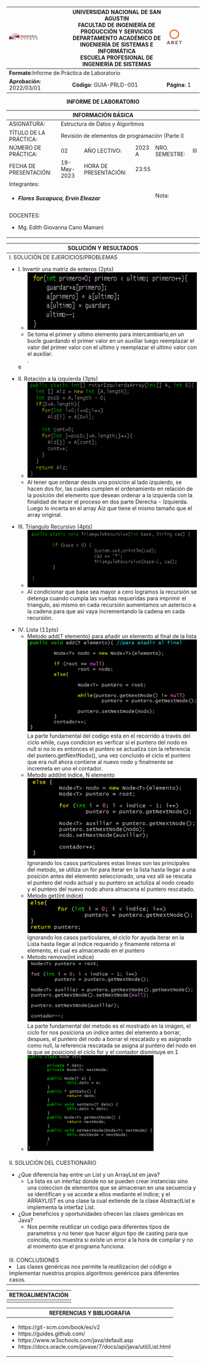 <div align="center">
<table>
    <theader>
        <tr>
            <td><img src="https://github.com/rescobedoq/pw2/blob/main/epis.png?raw=true" alt="EPIS" style="width:50%; height:auto"/></td>
            <th>
                <span style="font-weight:bold;">UNIVERSIDAD NACIONAL DE SAN AGUSTIN</span><br />
                <span style="font-weight:bold;">FACULTAD DE INGENIERÍA DE PRODUCCIÓN Y SERVICIOS</span><br />
                <span style="font-weight:bold;">DEPARTAMENTO ACADÉMICO DE INGENIERÍA DE SISTEMAS E INFORMÁTICA</span><br />
                <span style="font-weight:bold;">ESCUELA PROFESIONAL DE INGENIERÍA DE SISTEMAS</span>
            </th>
            <td><img src="https://github.com/rescobedoq/pw2/blob/main/abet.png?raw=true" alt="ABET" style="width:50%; height:auto"/></td>
        </tr>
    </theader>
    <tbody>
        <tr><td colspan="3"><span style="font-weight:bold;">Formato</span>:Informe de Práctica de Laboratorio</td></tr>
        <tr><td><span style="font-weight:bold;">Aprobación</span>:  2022/03/01</td><td><span style="font-weight:bold;">Código</span>: GUIA-PRLD-001</td><td><span style="font-weight:bold;">Página</span>: 1</td></tr>
    </tbody>
</table>
</div>

<div align="center">
<span style="font-weight:bold;">INFORME DE LABORATORIO</span><br />
</div>


<table>
<theader>
<tr><th colspan="6">INFORMACIÓN BÁSICA</th></tr>
</theader>
<tbody>
<tr><td>ASIGNATURA:</td><td colspan="5">Estructura de Datos y Algoritmos</td></tr>
<tr><td>TÍTULO DE LA PRÁCTICA:</td><td colspan="5">Revisión de elementos de programación (Parte I)</td></tr>
<tr>
<td>NÚMERO DE PRÁCTICA:</td><td>02</td><td>AÑO LECTIVO:</td><td>2023 A</td><td>NRO. SEMESTRE:</td><td>III</td>
</tr>
<tr>
<td>FECHA DE PRESENTACIÓN:</td><td>19-May-2023</td><td>HORA DE PRESENTACIÓN:</td><td colspan="3">23:55</td>
</tr>
<tr><td colspan="4">Integrantes:
        <ul>
            <li><h5>Flores Sucapuca, Ervin Eleazar </h5></li>
        </ul>
    </td>
    <td colspan="2">Nota:</td>
</<tr>
<tr><td colspan="6">DOCENTES:
<ul>
<li> Mg. Edith Giovanna Cano Mamani</li>
</ul>
</td>
</<tr>
</tdbody>
</table>

<table>
    <theader>
        <tr><th colspan="6">SOLUCIÓN Y RESULTADOS</th></tr>
    </theader>
    <tbody>
        <tr><td colspan="6">I. SOLUCIÓN DE EJERCICIOS/PROBLEMAS
          <ul>
          <li>I. Invertir una matriz de enteros (2pts)
             <ul>
	     <li><img src="img/invertir.PNG?raw=true" alt="image_1" style witdh="150"; height="150"/></li>
 	     <li>Se toma el primer y ultimo elemento para intercambiarlo,en un bucle guardando el primer valor en un auxiliar luego reemplazar el valor del primer valor con el ultimo y reemplazar el ultimo valor con el auxiliar.</li>.
	    </ul>e
           </li>
          </ul>
          <ul>
          <li>II. Rotación a la izquierda (3pts)
             <ul>
	     <li><img src="img/rotarIzquierdaArray.PNG" alt="image_1" style witdh="250"; height="250"/></li>
	       <li> Al tener que ordenar desde una posición al lado izquierdo, se hacen dos for, las cuales cumplen el ordenamiento en relación de la posición del elemento que desean ordenar a la izquierda con la finalidad de hacer el proceso en dos parte Derecha - Izquierda. Luego lo incerta en el array Aiz que tiene el mismo tamaño que el array original.</li>
	    </ul>
           </li>
          </ul>
          <ul>
          <li>III. Triangulo Recursivo (4pts)
             <ul>
	            <li><img src="img/triangulo_recursivo.PNG?raw=true" alt="image_1" style witdh="150"; height="150"/></li>
                <li>Al condicionar que base sea mayor a cero logramos la recursión se detenga cuando cumpla las vueltas requeridas para imprimir el triangulo, asi mismo en cada recursión aumentamos un asterisco a la cadena para que asi vaya incrementando la cadena en cada recursión.
              </ul>
           </li>
          </ul>
          <ul>
          <li>IV. Lista (11pts)
              <ul>
	            <li>
                  Metodo add(T elemento) para añadir un elemento al final de la lista<br>
                  <img src="img/add.PNG" alt="add(T elemento)"/><br>
                  La parte fundamental del codigo esta en el recorrido a través del ciclo while, cuya condicion es verficar si el puntero del nodo es null si no lo es entonces el puntero se actualiza con la referencia del puntero.getNextNodo(), una vez concluido el ciclo el puntero que era null ahora contiene al nuevo nodo y finalmente se incremeta en uno el contador.
                </li>
	     <li>
          Metodo add(int indice, N elemento<br>
          <img src="img/add2.PNG" alt="add(indice, elemento)"/><br>
          Ignorando los casos particulares estas lineas son las principales del metodo, se utiliza un for para iterar en la lista hasta llegar a una posición antes del elemento seleccionado, una vez allí se rescata el puntero del nodo actual y su puntero se actuliza al nodo creado y el puntero del nuevo nodo ahora almacena el puntero rescatado.
          </li>
	     <li>
          Metodo get(int indice)<br>
          <img src="img/add3.PNG" alt="get(indice)"/><br>
          Ignorando los casos particulares, el ciclo for ayuda iterar en la Lista hasta llegar al indice requerido y finamente retorna el elemento, el cual es almacenado en el puntero
          </li>
	     <li>
         Metodo remove(int indice)<br>
         <img src="img/add4.PNG" alt="remove(indice)"/><br>
         La parte fundamental del metodo es el mostrado en la imágen, el ciclo for nos posiciona un indice antes del elemento a borrar, despues, el puntero del nodo a borrar el rescatado y es asignado como null, la referencia rescatada se asigna al puntero del nodo en la que se posicionó el ciclo for y el contador disminuye en 1
         </li>
	     <li><img src="img/Node.PNG" alt="image_1" style witdh="250"; height="250"/></li>
              </ul>
           </li>
          </ul>
          </td></tr>   
        <tr><td colspan="6">II. SOLUCIÓN DEL CUESTIONARIO
         <ul>
         <li>¿Que diferencia hay entre un List y un ArrayList en java?
              <ul>
                   <li>La lista es un interfaz donde no se pueden crear instancias sino una coleccion de elementos que se almacenan en una secuencia y se identifican y se accede a ellos mediante el indice; y el ARRAYLIST es una clase la cual extiende de la clase AbstractList e implementa la interfaz List.</li>
 	       </ul>
          </li>
        <li>¿Que beneficios y oportunidades ofrecen las clases genéricas en Java?
            <ul>
                 <li>Nos permite reutilizar un codigo para diferentes tipos de parametros y no tener que hacer algun tipo de casting para que coincida, nos muestra si existe un error a la hora de compilar y no al momento que el programa funciona.</li>  
          </ul>
        </li>
         </ul>
        </td></tr>
        <tr><td colspan="6">III. CONCLUSIONES
           <li>Las clases genéricas nos permite la reutilizacion del código e implementar nuestros propios algoritmos genéricos para diferentes casos.</li>
</td></tr>
 </tbody>
</table>

<table>
    <theader>
        <tr><th>RETROALIMENTACIÓN</th></tr>
    </theader>
    <tbody>
         <tr><td colspan="6">                       </td></tr>
    </tbody>
</table>

<table>
    <theader>
        <tr><th>REFERENCIAS Y BIBLIOGRAFIA</th></tr>
    </theader>
    <tbody>
        <tr><td>
            <ul>
                <li>https://git-scm.com/book/es/v2</li>
                <li>https://guides.github.com/</li>
                <li>https://www.w3schools.com/java/default.asp</li>
                <li>https://docs.oracle.com/javase/7/docs/api/java/util/List.html</li>
            </ul></td>
        </tr>
    </tbody>
</table>
